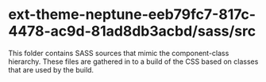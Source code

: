 # ext-theme-neptune-eeb79fc7-817c-4478-ac9d-81ad8db3acbd/sass/src

This folder contains SASS sources that mimic the component-class hierarchy. These files
are gathered in to a build of the CSS based on classes that are used by the build.
